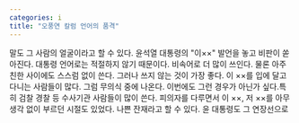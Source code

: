 ```yaml
---
categories: i
title: "오풍연 칼럼 언어의 품격"
---
```

말도 그 사람의 얼굴이라고 할 수 있다. 윤석열 대통령의 "이××" 발언을 놓고 비판이 쏟아진다. 대통령 언어로는 적절하지 않기 때문이다. 비속어로 더 많이 쓰인다. 물론 아주 친한 사이에도 스스럼 없이 쓴다. 그러나 쓰지 않는 것이 가장 좋다. 이 ××를 입에 달고 다니는 사람들이 많다. 그럼 무의식 중에 나온다. 이번에도 그런 경우가 아닌가 싶다.특히 검찰 경찰 등 수사기관 사람들이 많이 쓴다. 피의자를 다루면서 이 ××, 저 ××를 아무 생각 없이 부르던 시절도 있었다. 나쁜 잔재라고 할 수 있다. 윤 대통령도 그 연장선으로